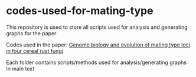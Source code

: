 # codes-used-for-mating-type
This repository is used to store all scripts used for analysis and generating graphs for the paper

Codes used in the paper: [Genome biology and evolution of mating type loci in four cereal rust fungi](https://www.biorxiv.org/content/10.1101/2023.03.02.530769v1.full)

Each folder contains scripts/methods used for analysis/generating graphs in main text
